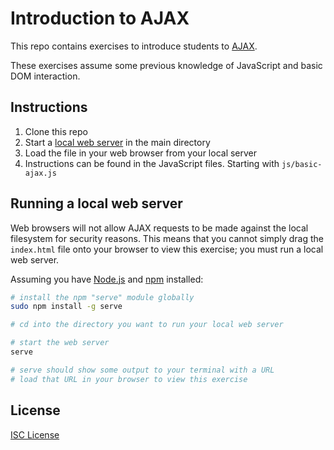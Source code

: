 # Introduction to AJAX

This repo contains exercises to introduce students to [AJAX].

These exercises assume some previous knowledge of JavaScript and basic DOM
interaction.

[AJAX]:https://en.wikipedia.org/wiki/Ajax_(programming)

## Instructions

1. Clone this repo
1. Start a [local web server](#running-a-local-web-server) in the main directory
1. Load the file in your web browser from your local server
1. Instructions can be found in the JavaScript files. Starting with `js/basic-ajax.js`

## Running a local web server

Web browsers will not allow AJAX requests to be made against the local filesystem for security reasons.
This means that you cannot simply drag the `index.html` file onto your browser to view this exercise; you must run a local web server.

Assuming you have [Node.js] and [npm] installed:

```sh
# install the npm "serve" module globally
sudo npm install -g serve

# cd into the directory you want to run your local web server

# start the web server
serve

# serve should show some output to your terminal with a URL
# load that URL in your browser to view this exercise
```

[Node.js]:https://nodejs.org/
[npm]:https://www.npmjs.com/get-npm

## License

[ISC License](LICENSE.md)
